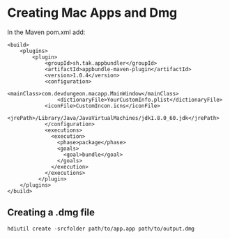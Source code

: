 Creating Mac Apps and Dmg
===========================

In the Maven pom.xml add:

    <build>
        <plugins>
            <plugin>
                <groupId>sh.tak.appbundler</groupId>
                <artifactId>appbundle-maven-plugin</artifactId>
                <version>1.0.4</version>
                <configuration>
                    <mainClass>com.devdungeon.macapp.MainWindow</mainClass>
                    <dictionaryFile>YourCustomInfo.plist</dictionaryFile>
                <iconFile>CustomIncon.icns</iconFile>
                <jrePath>/Library/Java/JavaVirtualMachines/jdk1.8.0_60.jdk</jrePath>
                </configuration>
                <executions>
                  <execution>
                    <phase>package</phase>
                    <goals>
                      <goal>bundle</goal>
                    </goals>
                  </execution>
                </executions>
              </plugin>
        </plugins>
    </build>


Creating a .dmg file
--------------------

    hdiutil create -srcfolder path/to/app.app path/to/output.dmg